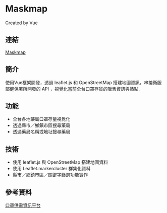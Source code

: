 # Maskmap
Created by Vue

## 連結
[Maskmap](https://fan630.github.io/maskMap/#/)

## 簡介
使用Vue框架開發，透過 leaflet.js 和 OpenStreetMap 搭建地圖資訊，串接衛服部健保署所開發的 API ，視覺化當前全台口罩存貨的販售資訊與熱點. 

## 功能

- 全台各地藥局口罩存量視覺化
- 透過縣市／鄉鎮市區搜尋藥局
- 透過藥局名稱或地址搜尋藥局

## 技術

- 使用 leaflet.js 與 OpenStreetMap 搭建地圖資料
- 使用 Leaflet.markercluster 群集化資料
- 縣市／鄉鎮市區／關鍵字篩選功能實作

## 參考資料

[口罩供需資訊平台](https://g0v.hackmd.io/gGrOI4_aTsmpoMfLP1OU4A?fbclid=IwAR0y8WgDOr_romMEgpGJxc6q-rpGFohySn5nebBnVYm21m8hrMdvHcDUL5k#%E9%96%8B%E7%99%BC%E8%B3%87%E6%BA%90%EF%BC%9A)